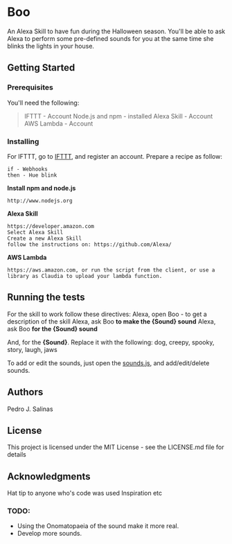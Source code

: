 # Boo
An Alexa Skill to have fun during the Halloween season. You'll be able to ask Alexa to perform some pre-defined sounds for you at the same time she blinks the lights in your house.

## Getting Started
### Prerequisites

You'll need the following:

> IFTTT - Account
> Node.js and npm - installed
> Alexa Skill - Account
> AWS Lambda - Account

### Installing
For IFTTT, go to [IFTTT](http://www.ifttt.com), and register an account.
Prepare a recipe as follow:
```
if - Webhooks
then - Hue blink
```
**Install npm and node.js**
```
http://www.nodejs.org
```

**Alexa Skill**
```
https://developer.amazon.com
Select Alexa Skill
Create a new Alexa Skill
follow the instructions on: https://github.com/Alexa/
```

**AWS Lambda**
```
https://aws.amazon.com, or run the script from the client, or use a library as Claudia to upload your lambda function.
```

## Running the tests
For the skill to work follow these directives:
Alexa, open Boo - to get a description of the skill
Alexa, ask Boo **to make the {Sound} sound**
Alexa, ask Boo **for the {Sound} sound**

And, for the **{Sound}**. Replace it with the following: dog, creepy, spooky, story, laugh, jaws

To add or edit the sounds, just open the [sounds.js](https://github.com/pjsalinas/Boo/blob/master/lambda/sounds.js), and add/edit/delete sounds.

## Authors
Pedro J. Salinas

## License
This project is licensed under the MIT License - see the LICENSE.md file for details

## Acknowledgments

Hat tip to anyone who's code was used
Inspiration
etc

### TODO: 
* Using the Onomatopaeia of the sound make it more real.
* Develop more sounds.